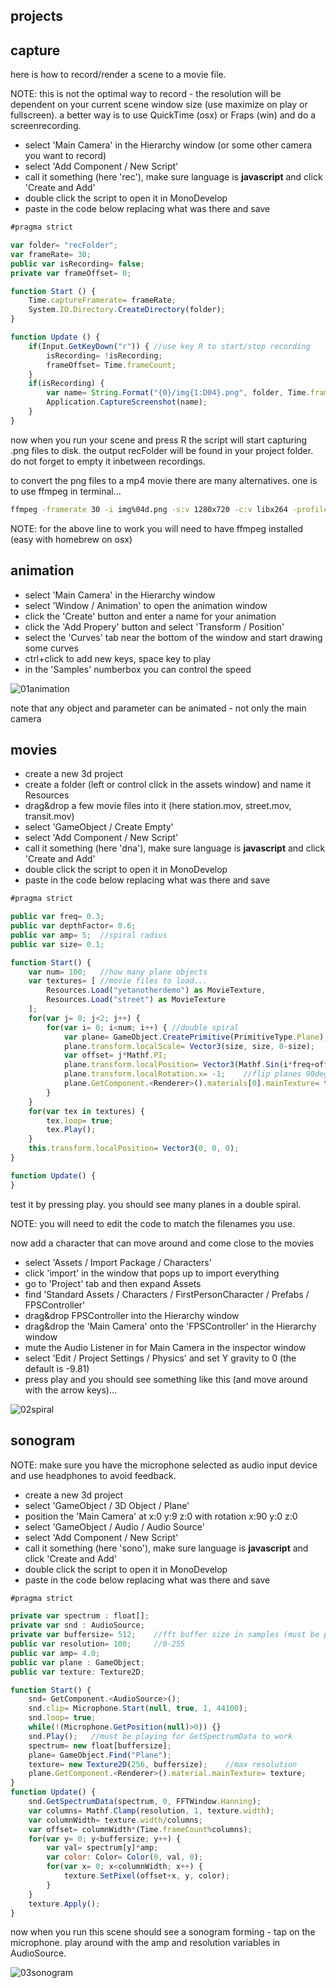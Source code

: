 projects
--------------------

capture
--

here is how to record/render a scene to a movie file.

NOTE: this is not the optimal way to record - the resolution will be dependent on your current scene window size (use maximize on play or fullscreen). a better way is to use QuickTime (osx) or Fraps (win) and do a screenrecording.

* select 'Main Camera' in the Hierarchy window (or some other camera you want to record)
* select 'Add Component / New Script'
* call it something (here 'rec'), make sure language is **javascript** and click 'Create and Add'
* double click the script to open it in MonoDevelop
* paste in the code below replacing what was there and save


```javascript
#pragma strict

var folder= "recFolder";
var frameRate= 30;
public var isRecording= false;
private var frameOffset= 0;

function Start () {
    Time.captureFramerate= frameRate;
    System.IO.Directory.CreateDirectory(folder);
}

function Update () {
    if(Input.GetKeyDown("r")) {	//use key R to start/stop recording
        isRecording= !isRecording;
        frameOffset= Time.frameCount;
    }
    if(isRecording) {
        var name= String.Format("{0}/img{1:D04}.png", folder, Time.frameCount-frameOffset);
        Application.CaptureScreenshot(name);
    }
}
```

now when you run your scene and press R the script will start capturing .png files to disk. the output recFolder will be found in your project folder. do not forget to empty it inbetween recordings.

to convert the png files to a mp4 movie there are many alternatives. one is to use ffmpeg in terminal...

```bash
ffmpeg -framerate 30 -i img%04d.png -s:v 1280x720 -c:v libx264 -profile:v high -crf 25 -pix_fmt yuv420p output.mp4
```

NOTE: for the above line to work you will need to have ffmpeg installed (easy with homebrew on osx)

animation
--

* select 'Main Camera' in the Hierarchy window
* select 'Window / Animation' to open the animation window
* click the 'Create' button and enter a name for your animation
* click the 'Add Propery' button and select 'Transform / Position'
* select the 'Curves' tab near the bottom of the window and start drawing some curves
* ctrl+click to add new keys, space key to play
* in the 'Samples' numberbox you can control the speed

![01animation](01animation.png?raw=true "animation")

note that any object and parameter can be animated - not only the main camera

movies
--

* create a new 3d project
* create a folder (left or control click in the assets window) and name it Resources
* drag&drop a few movie files into it (here station.mov, street.mov, transit.mov)
* select 'GameObject / Create Empty'
* select 'Add Component / New Script'
* call it something (here 'dna'), make sure language is **javascript** and click 'Create and Add'
* double click the script to open it in MonoDevelop
* paste in the code below replacing what was there and save

```javascript
#pragma strict

public var freq= 0.3;
public var depthFactor= 0.6;
public var amp= 5;	//spiral radius
public var size= 0.1;

function Start() {
    var num= 100;	//how many plane objects
    var textures= [	//movie files to load...
        Resources.Load("yetanotherdemo") as MovieTexture,
        Resources.Load("street") as MovieTexture
    ];
    for(var j= 0; j<2; j++) {
        for(var i= 0; i<num; i++) {	//double spiral
            var plane= GameObject.CreatePrimitive(PrimitiveType.Plane);
            plane.transform.localScale= Vector3(size, size, 0-size);
            var offset= j*Mathf.PI;
            plane.transform.localPosition= Vector3(Mathf.Sin(i*freq+offset)*amp, Mathf.Cos(i*freq+offset)*amp, i*depthFactor);
            plane.transform.localRotation.x= -1;	//flip planes 90degrees facing the camera
            plane.GetComponent.<Renderer>().materials[0].mainTexture= textures[(j+i)%textures.length];
        }
    }
    for(var tex in textures) {
        tex.loop= true;
        tex.Play();
    }
    this.transform.localPosition= Vector3(0, 0, 0);
}

function Update() {
}
```

test it by pressing play. you should see many planes in a double spiral.

NOTE: you will need to edit the code to match the filenames you use.

now add a character that can move around and come close to the movies

* select 'Assets / Import Package / Characters'
* click 'import' in the window that pops up to import everything
* go to 'Project' tab and then expand Assets
* find 'Standard Assets / Characters / FirstPersonCharacter / Prefabs / FPSController'
* drag&drop FPSController into the Hierarchy window
* drag&drop the 'Main Camera' onto the 'FPSController' in the Hierarchy window
* mute the Audio Listener in for Main Camera in the inspector window
* select 'Edit / Project Settings / Physics' and set Y gravity to 0 (the default is -9.81)
* press play and you should see something like this (and move around with the arrow keys)...

![02spiral](02spiral.png?raw=true "spiral")

sonogram
--

NOTE: make sure you have the microphone selected as audio input device and use headphones to avoid feedback.

* create a new 3d project
* select 'GameObject / 3D Object / Plane'
* position the 'Main Camera' at x:0 y:9 z:0 with rotation x:90 y:0 z:0
* select 'GameObject / Audio / Audio Source'
* select 'Add Component / New Script'
* call it something (here 'sono'), make sure language is **javascript** and click 'Create and Add'
* double click the script to open it in MonoDevelop
* paste in the code below replacing what was there and save

```javascript
#pragma strict

private var spectrum : float[];
private var snd : AudioSource;
private var buffersize= 512;    //fft buffer size in samples (must be power-of-two)
public var resolution= 100;		//0-255
public var amp= 4.0;
public var plane : GameObject;
public var texture: Texture2D;

function Start() {
    snd= GetComponent.<AudioSource>();
    snd.clip= Microphone.Start(null, true, 1, 44100);
    snd.loop= true;
    while(!(Microphone.GetPosition(null)>0)) {}
    snd.Play();   //must be playing for GetSpectrumData to work
    spectrum= new float[buffersize];
    plane= GameObject.Find("Plane");
    texture= new Texture2D(256, buffersize);	//max resolution
    plane.GetComponent.<Renderer>().material.mainTexture= texture;
}
function Update() {
    snd.GetSpectrumData(spectrum, 0, FFTWindow.Hanning);
    var columns= Mathf.Clamp(resolution, 1, texture.width);
    var columnWidth= texture.width/columns;
    var offset= columnWidth*(Time.frameCount%columns);
    for(var y= 0; y<buffersize; y++) {
        var val= spectrum[y]*amp;
        var color: Color= Color(0, val, 0);
        for(var x= 0; x<columnWidth; x++) {
            texture.SetPixel(offset+x, y, color);
        }
    }
    texture.Apply();
}
```

now when you run this scene should see a sonogram forming - tap on the microphone. play around with the amp and resolution variables in AudioSource.

![03sonogram](03sonogram.png?raw=true "sonogram")
